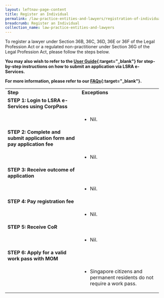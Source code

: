 ```yaml
---
layout: leftnav-page-content
title: Register an Individual
permalink: /law-practice-entities-and-lawyers/registration-of-individuals/register-an-individual/
breadcrumb: Register an Individual
collection_name: law-practice-entities-and-lawyers
---
```


To register a lawyer under Section 36B, 36C, 36D, 36E or 36F of the Legal Profession Act or a regulated non-practitioner under Section 36G of the Legal Profession Act, please follow the steps below. 

**You may also wish to refer to the [User Guide](https://www.mlaw.gov.sg/eservices/lsra/lsra-home/){:target="_blank"} for step-by-step instructions on how to submit an application via LSRA e-Services.**

**For more information, please refer to our [FAQs](https://va.ecitizen.gov.sg/cfp/customerpages/mlaw/explorefaq.aspx){:target="_blank"}.**

<table>
  <tr>
    <td><b>Step</b></td>
    <td><b>Exceptions</b></td>
  </tr>
  <tr>
    <td><b>STEP 1: Login to LSRA e-Services using CorpPass</b></td>
    <td></td>
  </tr>
  <tr>
    <td></td>
    <td><ul><li>Nil.</li></ul></td>
  </tr>
  <tr>
    <td><b>STEP 2: Complete and submit application form and pay application fee</b></td>
    <td></td>
  </tr>
  <tr>
    <td></td>
    <td><ul><li>Nil.</li></ul></td>
  </tr>
  <tr>
    <td><b>STEP 3: Receive outcome of application</b></td>
    <td></td>
  </tr>
  <tr>
    <td></td>
    <td><ul><li>Nil.</li></ul></td>
  </tr>
  <tr>
    <td><b>STEP 4: Pay registration fee</b></td>
    <td></td>
  </tr>
  <tr>
    <td></td>
    <td><ul><li>Nil.</li></ul></td>
  </tr>
  <tr>
    <td><b>STEP 5: Receive CoR</b></td>
    <td></td>
  </tr>
  <tr>
    <td></td>
    <td><ul><li>Nil.</li></ul></td>
  </tr>
  <tr>
    <td><b>STEP 6: Apply for a valid work pass with MOM</b></td>
    <td></td>
  </tr>
  <tr>
    <td></td>
    <td><ul><li>Singapore citizens and permanent residents do not require a work pass.</li></ul></td>
  </tr>
</table>
